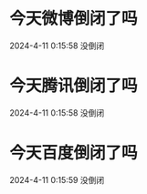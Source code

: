# 今天微博倒闭了吗

2024-4-11 0:15:58 没倒闭

# 今天腾讯倒闭了吗

2024-4-11 0:15:58 没倒闭

# 今天百度倒闭了吗

2024-4-11 0:15:59 没倒闭

